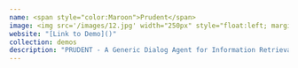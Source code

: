 ```yaml
---
name: <span style="color:Maroon">Prudent</span>
image: <img src='/images/12.jpg' width="250px" style="float:left; margin:0px 20px 0px 0px;">
website: "[Link to Demo]()"
collection: demos
description: "PRUDENT - A Generic Dialog Agent for Information Retrieval That Can Flexibly Mix Automated Planning and Reinforcement Learning"
---
```

